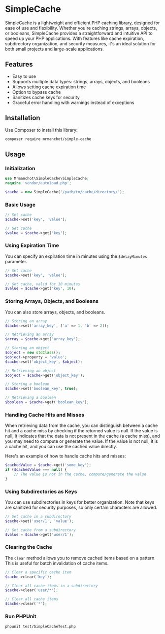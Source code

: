 # SimpleCache

SimpleCache is a lightweight and efficient PHP caching library, designed for ease of use and flexibility. Whether you're caching strings, arrays, objects, or booleans, SimpleCache provides a straightforward and intuitive API to speed up your PHP applications. With features like cache expiration, subdirectory organization, and security measures, it's an ideal solution for both small projects and large-scale applications.

## Features

- Easy to use
- Supports multiple data types: strings, arrays, objects, and booleans
- Allows setting cache expiration time
- Option to bypass cache
- Sanitizes cache keys for security
- Graceful error handling with warnings instead of exceptions

## Installation

Use Composer to install this library:

```bash
composer require mrmanchot/simple-cache
```

## Usage

### Initialization

```php
use Mrmanchot\SimpleCache\SimpleCache;
require 'vendor/autoload.php';

$cache = new SimpleCache('/path/to/cache/directory/');
```

### Basic Usage

```php
// Set cache
$cache->set('key', 'value');

// Get cache
$value = $cache->get('key');
```

### Using Expiration Time

You can specify an expiration time in minutes using the `$delayMinutes` parameter.

```php
// Set cache
$cache->set('key', 'value');

// Get cache, valid for 10 minutes
$value = $cache->get('key', 10);
```

### Storing Arrays, Objects, and Booleans

You can also store arrays, objects, and booleans.

```php
// Storing an array
$cache->set('array_key', ['a' => 1, 'b' => 2]);

// Retrieving an array
$array = $cache->get('array_key');

// Storing an object
$object = new stdClass();
$object->property = 'value';
$cache->set('object_key', $object);

// Retrieving an object
$object = $cache->get('object_key');

// Storing a boolean
$cache->set('boolean_key', true);

// Retrieving a boolean
$boolean = $cache->get('boolean_key');
```

### Handling Cache Hits and Misses

When retrieving data from the cache, you can distinguish between a cache hit and a cache miss by checking if the returned value is null. If the value is null, it indicates that the data is not present in the cache (a cache miss), and you may need to compute or generate the value. If the value is not null, it is a cache hit, and you can use the cached value directly.

Here's an example of how to handle cache hits and misses:

```php
$cachedValue = $cache->get('some_key');
if ($cachedValue === null) {
    // The value is not in the cache, compute/generate the value
}
```


### Using Subdirectories as Keys

You can use subdirectories in keys for better organization. Note that keys are sanitized for security purposes, so only certain characters are allowed.

```php
// Set cache in a subdirectory
$cache->set('user/1', 'value');

// Get cache from a subdirectory
$value = $cache->get('user/1');
```

### Clearing the Cache

The `clear` method allows you to remove cached items based on a pattern. This is useful for batch invalidation of cache items.

```php
// Clear a specific cache item
$cache->clear('key');

// Clear all cache items in a subdirectory
$cache->clear('user/*');

// Clear all cache items
$cache->clear('*');
```

### Run PHPUnit

```
phpunit test/SimpleCacheTest.php 
```